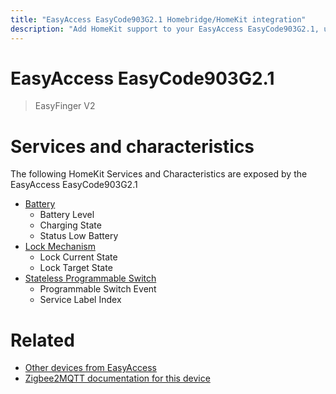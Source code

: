 ```yaml
---
title: "EasyAccess EasyCode903G2.1 Homebridge/HomeKit integration"
description: "Add HomeKit support to your EasyAccess EasyCode903G2.1, using Homebridge, Zigbee2MQTT and homebridge-z2m."
---
```

<!---
This file has been GENERATED using src/docgen/docgen.ts
DO NOT EDIT THIS FILE MANUALLY!
-->
# EasyAccess EasyCode903G2.1
> EasyFinger V2


# Services and characteristics
The following HomeKit Services and Characteristics are exposed by
the EasyAccess EasyCode903G2.1

* [Battery](../../battery.md)
  * Battery Level
  * Charging State
  * Status Low Battery
* [Lock Mechanism](../../lock.md)
  * Lock Current State
  * Lock Target State
* [Stateless Programmable Switch](../../action.md)
  * Programmable Switch Event
  * Service Label Index


# Related
* [Other devices from EasyAccess](../index.md#easyaccess)
* [Zigbee2MQTT documentation for this device](https://www.zigbee2mqtt.io/devices/EasyCode903G2.1.html)